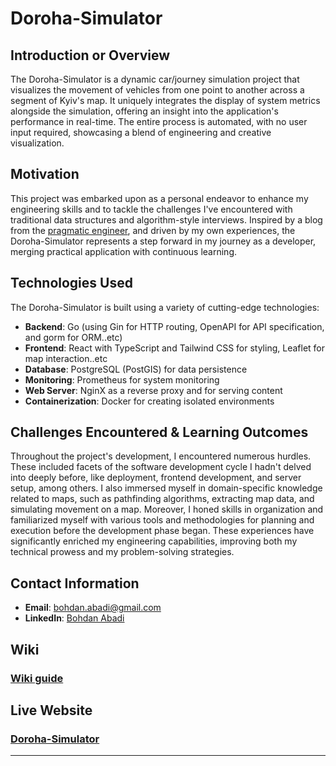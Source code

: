 # Doroha-Simulator

## Introduction or Overview
The Doroha-Simulator is a dynamic car/journey simulation project that visualizes the movement of vehicles from one point to another across a segment of Kyiv's map. It uniquely integrates the display of system metrics alongside the simulation, offering an insight into the application's performance in real-time. The entire process is automated, with no user input required, showcasing a blend of engineering and creative visualization.

## Motivation
This project was embarked upon as a personal endeavor to enhance my engineering skills and to tackle the challenges I've encountered with traditional data structures and algorithm-style interviews. Inspired by a blog from the [pragmatic engineer](https://blog.pragmaticengineer.com/an-educational-side-project/), and driven by my own experiences, the Doroha-Simulator represents a step forward in my journey as a developer, merging practical application with continuous learning.

## Technologies Used
The Doroha-Simulator is built using a variety of cutting-edge technologies:
- **Backend**: Go (using Gin for HTTP routing, OpenAPI for API specification, and gorm for ORM..etc)
- **Frontend**: React with TypeScript and Tailwind CSS for styling, Leaflet for map interaction..etc
- **Database**: PostgreSQL (PostGIS) for data persistence
- **Monitoring**: Prometheus for system monitoring
- **Web Server**: NginX as a reverse proxy and for serving content
- **Containerization**: Docker for creating isolated environments

## Challenges Encountered & Learning Outcomes
Throughout the project's development, I encountered numerous hurdles.
These included facets of the software development cycle I hadn't delved into deeply before,
like deployment, frontend development, and server setup, among others.
I also immersed myself in domain-specific knowledge related to maps, such as pathfinding algorithms,
extracting map data, and simulating movement on a map.
Moreover,
I honed skills in organization
and familiarized myself with various tools and methodologies for planning and execution
before the development phase began.
These experiences have significantly enriched my engineering capabilities,
improving both my technical prowess and my problem-solving strategies.

## Contact Information
- **Email**: [bohdan.abadi@gmail.com](mailto:bohdan.abadi@gmail.com)
- **LinkedIn**: [Bohdan Abadi](www.linkedin.com/in/bohdan-abadi)

## Wiki
### [Wiki guide](https://github.com/bohdanabadi/doroha-simulator/wiki)

## Live Website
### [Doroha-Simulator](https://www.journeys.bohdanabadi.com)

---